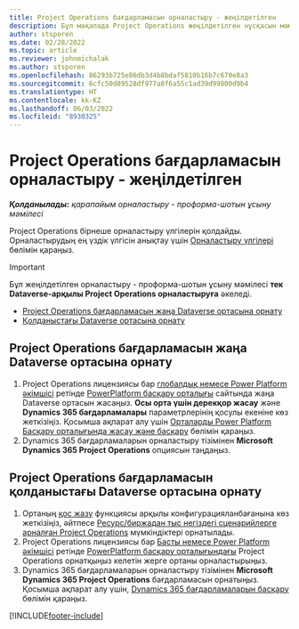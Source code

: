 ```yaml
---
title: Project Operations бағдарламасын орналастыру - жеңілдетілген
description: Бұл мақалада Project Operations жеңілдетілген нұсқасын мәміледен бастап проформа есеп-шотын ұсынуға дейін орналастыру бағдарламасын орнату жолы туралы ақпарат берілген.
author: stsporen
ms.date: 02/28/2022
ms.topic: article
ms.reviewer: johnmichalak
ms.author: stsporen
ms.openlocfilehash: 86293b725e86db3d4b8bdaf5810b16b7c670e8a3
ms.sourcegitcommit: 6cfc50d89528df977a8f6a55c1ad39d99800d9b4
ms.translationtype: HT
ms.contentlocale: kk-KZ
ms.lasthandoff: 06/03/2022
ms.locfileid: "8930325"
---
```

# <a name="deploy-project-operations---lite"></a>Project Operations бағдарламасын орналастыру - жеңілдетілген

_**Қолданылады:** қарапайым орналастыру - проформа-шотын ұсыну мәмілесі_



Project Operations бірнеше орналастыру үлгілерін қолдайды. Орналастырудың ең үздік үлгісін анықтау үшін [Орналастыру үлгілері](determine-deployment-type.md) бөлімін қараңыз.


> [!IMPORTANT]
> Бұл жеңілдетілген орналастыру - проформа-шотын ұсыну мәмілесі **тек Dataverse-арқылы Project Operations орналастыруға** әкеледі.

- [Project Operations бағдарламасын жаңа Dataverse ортасына орнату](#new)
- [Қолданыстағы Dataverse ортасына орнату](#existing)



## <a name="install-project-operations-to-a-new-dataverse-environment"></a><a name="new"></a>Project Operations бағдарламасын жаңа Dataverse ортасына орнату

1. Project Operations лицензиясы бар [глобалдық немесе Power Platform әкімшісі](/power-platform/admin/global-service-administrators-can-administer-without-license) ретінде [PowerPlatform басқару орталығы](https://admin.powerplatform.com) сайтында жаңа Dataverse ортасын жасаңыз. **Осы орта үшін дерекқор жасау** және **Dynamics 365 бағдарламалары** параметрлерінің қосулы екеніне көз жеткізіңіз. Қосымша ақпарат алу үшін [Орталарды Power Platform Басқару орталығында жасау және басқару](/power-platform/admin/create-environment#create-an-environment-in-the-power-platform-admin-center) бөлімін қараңыз.
2. Dynamics 365 бағдарламаларын орналастыру тізімінен **Microsoft Dynamics 365 Project Operations** опциясын таңдаңыз.


## <a name="install-project-operations-to-an-existing-dataverse-environment"></a><a name="existing"></a>Project Operations бағдарламасын қолданыстағы Dataverse ортасына орнату
1. Ортаның [қос жазу](/dynamics365/fin-ops-core/dev-itpro/data-entities/dual-write/dual-write-overview) функциясы арқылы конфигурацияланбағанына көз жеткізіңіз, әйтпесе [Ресурс/биржадан тыс негіздегі сценарийлерге арналған Project Operations](project-operations-integrated-deployment-overview.md) мүмкіндіктері орнатылады.
2. Project Operations лицензиясы бар [Басты немесе Power Platform әкімшісі](/power-platform/admin/global-service-administrators-can-administer-without-license) ретінде [PowerPlatform басқару орталығындағы](https://admin.powerplatform.com) Project Operations орнатқыңыз келетін жерге ортаны орналастырыңыз.
3. Dynamics 365 бағдарламаларын орналастыру тізімінен **Microsoft Dynamics 365 Project Operations** бағдарламасын орнатыңыз. Қосымша ақпарат алу үшін, [Dynamics 365 бағдарламаларын басқару](/power-platform/admin/manage-apps) бөлімін қараңыз.




[!INCLUDE[footer-include](../includes/footer-banner.md)]
